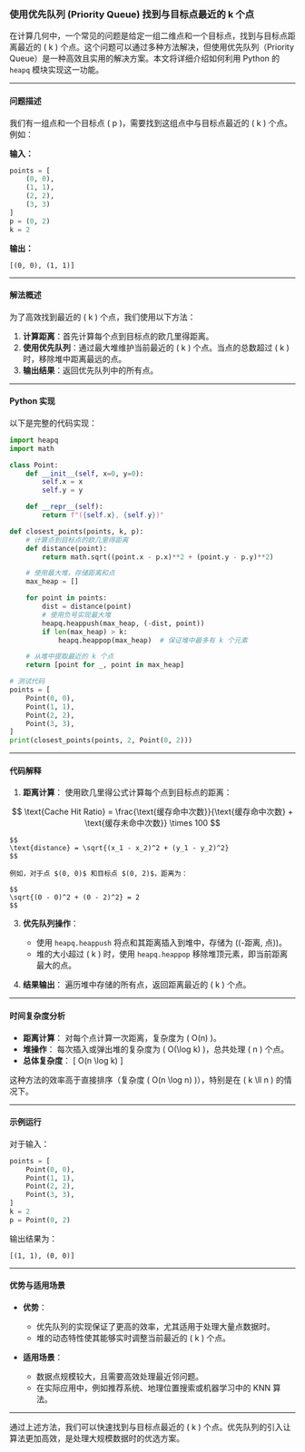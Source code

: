 ### 使用优先队列 (Priority Queue) 找到与目标点最近的 k 个点

在计算几何中，一个常见的问题是给定一组二维点和一个目标点，找到与目标点距离最近的 \( k \) 个点。这个问题可以通过多种方法解决，但使用优先队列（Priority Queue）是一种高效且实用的解决方案。本文将详细介绍如何利用 Python 的 `heapq` 模块实现这一功能。

---

#### 问题描述

我们有一组点和一个目标点 \( p \)，需要找到这组点中与目标点最近的 \( k \) 个点。例如：

**输入：**
```python
points = [
    (0, 0),
    (1, 1),
    (2, 2),
    (3, 3)
]
p = (0, 2)
k = 2
```

**输出：**
```
[(0, 0), (1, 1)]
```

---

#### 解法概述

为了高效找到最近的 \( k \) 个点，我们使用以下方法：
1. **计算距离**：首先计算每个点到目标点的欧几里得距离。
2. **使用优先队列**：通过最大堆维护当前最近的 \( k \) 个点。当点的总数超过 \( k \) 时，移除堆中距离最远的点。
3. **输出结果**：返回优先队列中的所有点。

---

#### Python 实现

以下是完整的代码实现：

```python
import heapq
import math

class Point:
    def __init__(self, x=0, y=0):
        self.x = x
        self.y = y

    def __repr__(self):
        return f"({self.x}, {self.y})"

def closest_points(points, k, p):
    # 计算点到目标点的欧几里得距离
    def distance(point):
        return math.sqrt((point.x - p.x)**2 + (point.y - p.y)**2)

    # 使用最大堆，存储距离和点
    max_heap = []

    for point in points:
        dist = distance(point)
        # 使用负号实现最大堆
        heapq.heappush(max_heap, (-dist, point))
        if len(max_heap) > k:
            heapq.heappop(max_heap)  # 保证堆中最多有 k 个元素

    # 从堆中提取最近的 k 个点
    return [point for _, point in max_heap]

# 测试代码
points = [
    Point(0, 0),
    Point(1, 1),
    Point(2, 2),
    Point(3, 3),
]
print(closest_points(points, 2, Point(0, 2)))
```

---

#### 代码解释

1. **距离计算**：
   使用欧几里得公式计算每个点到目标点的距离：

$$
\text{Cache Hit Ratio} = \frac{\text{缓存命中次数}}{\text{缓存命中次数} + \text{缓存未命中次数}} \times 100
$$

    $$
    \text{distance} = \sqrt{(x_1 - x_2)^2 + (y_1 - y_2)^2}
    $$
    
    例如，对于点 $(0, 0)$ 和目标点 $(0, 2)$，距离为：
    
    $$
    \sqrt{(0 - 0)^2 + (0 - 2)^2} = 2
    $$

3. **优先队列操作**：
   - 使用 `heapq.heappush` 将点和其距离插入到堆中，存储为 \((-距离, 点)\)。
   - 堆的大小超过 \( k \) 时，使用 `heapq.heappop` 移除堆顶元素，即当前距离最大的点。

4. **结果输出**：
   遍历堆中存储的所有点，返回距离最近的 \( k \) 个点。

---

#### 时间复杂度分析

- **距离计算**：
  对每个点计算一次距离，复杂度为 \( O(n) \)。
- **堆操作**：
  每次插入或弹出堆的复杂度为 \( O(\log k) \)，总共处理 \( n \) 个点。
- **总体复杂度**：
  \[
  O(n \log k)
  \]

这种方法的效率高于直接排序（复杂度 \( O(n \log n) \)），特别是在 \( k \ll n \) 的情况下。

---

#### 示例运行

对于输入：
```python
points = [
    Point(0, 0),
    Point(1, 1),
    Point(2, 2),
    Point(3, 3),
]
k = 2
p = Point(0, 2)
```

输出结果为：
```
[(1, 1), (0, 0)]
```

---

#### 优势与适用场景

- **优势**：
  - 优先队列的实现保证了更高的效率，尤其适用于处理大量点数据时。
  - 堆的动态特性使其能够实时调整当前最近的 \( k \) 个点。

- **适用场景**：
  - 数据点规模较大，且需要高效处理最近邻问题。
  - 在实际应用中，例如推荐系统、地理位置搜索或机器学习中的 KNN 算法。

---

通过上述方法，我们可以快速找到与目标点最近的 \( k \) 个点。优先队列的引入让算法更加高效，是处理大规模数据时的优选方案。

